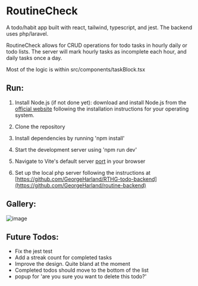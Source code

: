 # RoutineCheck

A todo/habit app built with react, tailwind, typescript, and jest. The backend uses php/laravel.

RoutineCheck allows for CRUD operations for todo tasks in hourly daily or todo lists. The server will mark hourly tasks as incomplete each hour, and daily tasks once a day.

Most of the logic is within src/components/taskBlock.tsx

## Run:

1. Install Node.js (if not done yet): download and install Node.js from the [official website](https://nodejs.org) following the installation instructions for your operating system.

2. Clone the repository

3. Install dependencies by running 'npm install'

4. Start the development server using 'npm run dev'

5. Navigate to Vite's default server [port](http://localhost:5173) in your browser

6. Set up the local php server following the instructions at [https://github.com/GeorgeHarland/RTHG-todo-backend](https://github.com/GeorgeHarland/routine-backend)

## Gallery:

![image](https://github.com/GeorgeHarland/RTHG-todo-frontend/assets/37070520/4fb860e3-d7b4-4fba-8c13-962c56c8d348)

## Future Todos:

- Fix the jest test
- Add a streak count for completed tasks
- Improve the design. Quite bland at the moment
- Completed todos should move to the bottom of the list
- popup for 'are you sure you want to delete this todo?'
